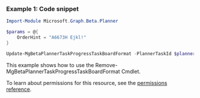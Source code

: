 ### Example 1: Code snippet

```powershell
Import-Module Microsoft.Graph.Beta.Planner

$params = @{
	OrderHint = "A6673H Ejkl!"
}

Update-MgBetaPlannerTaskProgressTaskBoardFormat -PlannerTaskId $plannerTaskId -BodyParameter $params
```
This example shows how to use the Remove-MgBetaPlannerTaskProgressTaskBoardFormat Cmdlet.

To learn about permissions for this resource, see the [permissions reference](/graph/permissions-reference).

